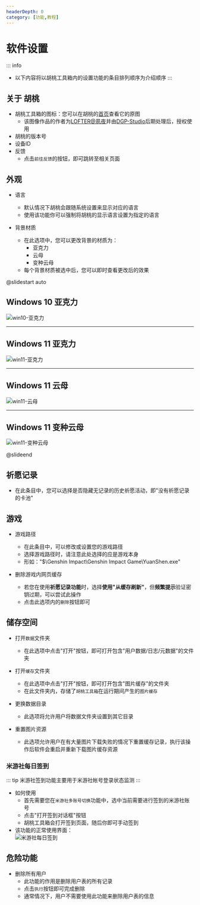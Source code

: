 ```yaml
---
headerDepth: 0
category: [功能,教程]
---
```


# 软件设置

::: info
- 以下内容将以胡桃工具箱内的设置功能的条目排列顺序为介绍顺序
:::

## 关于 胡桃
- 胡桃工具箱的图标：您可以在胡桃的[首页](https://hut.ao/)查看它的原图
    - 该图像作品的作者为[LOFTER@夙夜](https://dieqi32894.lofter.com/post/4b58ce16_2b6b2d365)并由[DGP-Studio](https://github.com/DGP-Studio)后期处理后，授权使用
- 胡桃的版本号
- 设备ID
- 反馈
    - 点击`前往反馈`的按钮，即可跳转至相关页面

## 外观
- 语言
  - 默认情况下胡桃会跟随系统设置来显示对应的语言
  - 使用该功能你可以强制将胡桃的显示语言设置为指定的语言

- 背景材质
    - 在此选项中，您可以更改背景的材质为：
        - 亚克力
        - 云母
        - 变种云母
    - 每个背景材质被选中后，您可以即时查看更改后的效果

@slidestart auto

## Windows 10 亚克力
![win10-亚克力](https://img.alicdn.com/imgextra/i1/1797064093/O1CN01B7nKOj1g6du9bj3Nw_!!1797064093.png)

---

## Windows 11 亚克力
![win11-亚克力](https://img.alicdn.com/imgextra/i1/1797064093/O1CN01MXJZE61g6dtvtITxC_!!1797064093.jpg)

---

## Windows 11 云母
![win11-云母](https://img.alicdn.com/imgextra/i4/1797064093/O1CN01aW0iV71g6du5WAz9w_!!1797064093.jpg)

---

## Windows 11 变种云母
![win11-变种云母](https://img.alicdn.com/imgextra/i3/1797064093/O1CN010BwmBI1g6du9bi7C0_!!1797064093.jpg)

@slideend

## 祈愿记录
- 在此条目中，您可以选择是否隐藏无记录的历史祈愿活动，即"没有祈愿记录的卡池"

## 游戏
- 游戏路径
    - 在此条目中，可以修改或设置您的游戏路径
    - 选择游戏路径时，请注意此处选择的应是游戏本身
    - 形如："$\Genshin Impact\Genshin Impact Game\YuanShen.exe"
       
- 删除游戏内网页缓存
    - 若您在使用**祈愿记录功能**时，选择**使用"从缓存刷新"**，但**频繁提示**验证密钥过期，可以尝试此操作
    - 点击此选项内的`删除`按钮即可

## 储存空间

- 打开`数据`文件夹  
    - 在此选项中点击"打开"按钮，即可打开包含"用户数据/日志/元数据"的文件夹
           
- 打开`缓存`文件夹  
    - 在此选项中点击"打开"按钮，即可打开包含"图片缓存"的文件夹
    - 在此文件夹内，存储了`胡桃工具箱`在运行期间产生的`图片缓存`

- 更换数据目录
  - 此选项将允许用户将数据文件夹设置到其它目录

- 重置图片资源
  - 此选项允许用户在有大量图片下载失败的情况下重置缓存记录，执行该操作后软件会重启并重新下载图片缓存资源
          
### 米游社每日签到

::: tip
米游社签到功能主要用于米游社帐号登录状态监测
:::

- 如何使用
    - 首先需要您在`米游社多账号切换`功能中，选中当前需要进行签到的米游社账号
    - 点击"打开签到对话框"按钮
    - 胡桃工具箱会打开签到页面，随后你即可手动签到
- 该功能的正常使用界面：   
   ![米游社每日签到](https://img.alicdn.com/imgextra/i4/1797064093/O1CN01WCLbxe1g6duCXB6tc_!!1797064093.png)
      
## 危险功能
- 删除所有用户
    - 此功能的作用是删除用户表的所有记录
    - 点击`执行`按钮即可完成删除
    - 通常情况下，用户不需要使用此功能来删除用户表的信息
          
